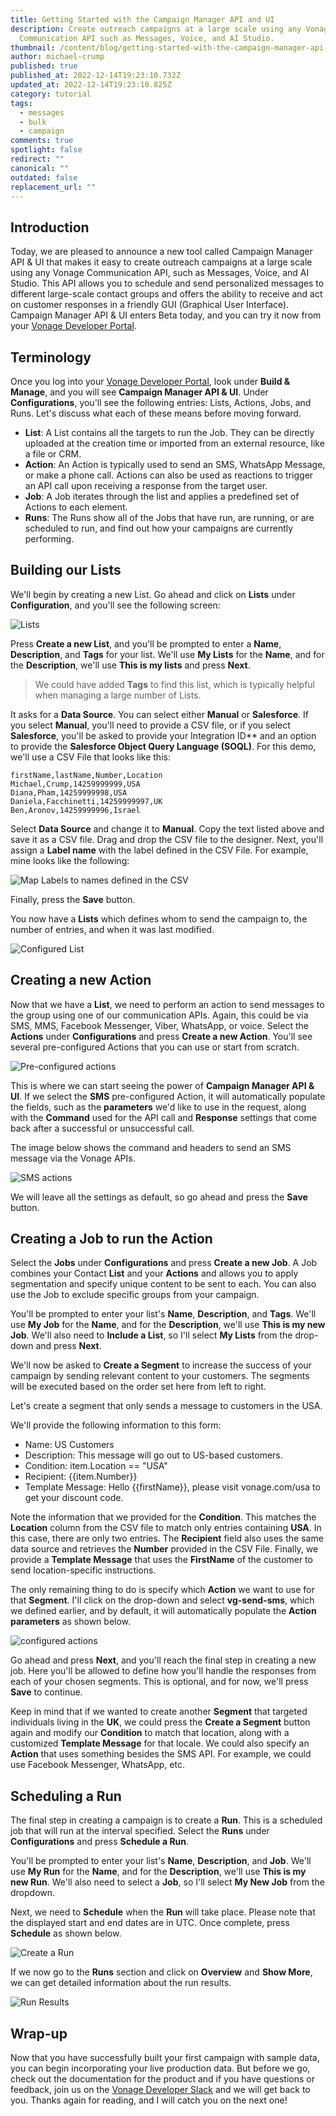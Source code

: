 ```yaml
---
title: Getting Started with the Campaign Manager API and UI
description: Create outreach campaigns at a large scale using any Vonage
  Communication API such as Messages, Voice, and AI Studio.
thumbnail: /content/blog/getting-started-with-the-campaign-manager-api-and-ui/bulk-api.png
author: michael-crump
published: true
published_at: 2022-12-14T19:23:10.732Z
updated_at: 2022-12-14T19:23:10.825Z
category: tutorial
tags:
  - messages
  - bulk
  - campaign
comments: true
spotlight: false
redirect: ""
canonical: ""
outdated: false
replacement_url: ""
---
```

## Introduction

Today, we are pleased to announce a new tool called Campaign Manager API & UI that makes it easy to create outreach campaigns at a large scale using any Vonage Communication API, such as Messages, Voice, and AI Studio. This API allows you to schedule and send personalized messages to different large-scale contact groups and offers the ability to receive and act on customer responses in a friendly GUI (Graphical User Interface). Campaign Manager API & UI enters Beta today, and you can try it now from your [Vonage Developer Portal](https://developer.vonage.com/).

## Terminology

Once you log into your [Vonage Developer Portal](https://developer.vonage.com/), look under **Build & Manage**, and you will see **Campaign Manager API & UI**. Under **Configurations**, you'll see the following entries: Lists, Actions, Jobs, and Runs. Let's discuss what each of these means before moving forward. 

* **List**: A List contains all the targets to run the Job. They can be directly uploaded at the creation time or imported from an external resource, like a file or CRM.
* **Action**: An Action is typically used to send an SMS, WhatsApp Message, or make a phone call. Actions can also be used as reactions to trigger an API call upon receiving a response from the target user.
* **Job**: A Job iterates through the list and applies a predefined set of Actions to each element.
* **Runs**: The Runs show all of the Jobs that have run, are running, or are scheduled to run, and find out how your campaigns are currently performing.

## Building our Lists

We'll begin by creating a new List. Go ahead and click on **Lists** under **Configuration**, and you'll see the following screen:

![Lists](/content/blog/getting-started-with-the-campaign-manager-api-ui/lists.png "lists.png")

Press **Create a new List**, and you'll be prompted to enter a **Name**, **Description**, and **Tags** for your list. We'll use **My Lists** for the **Name**, and for the **Description**, we'll use **This is my lists** and press **Next**.

> We could have added **Tags** to find this list, which is typically helpful when managing a large number of Lists.

It asks for a **Data Source**. You can select either **Manual** or **Salesforce**. If you select **Manual**, you'll need to provide a CSV file, or if you select **Salesforce**, you'll be asked to provide your Integration ID** and an option to provide the **Salesforce Object Query Language (SOQL)**. For this demo, we'll use a CSV File that looks like this:

```text
firstName,lastName,Number,Location
Michael,Crump,14259999999,USA
Diana,Pham,14259999998,USA
Daniela,Facchinetti,14259999997,UK
Ben,Aronov,14259999996,Israel
```

Select **Data Source** and change it to **Manual**. Copy the text listed above and save it as a CSV file. Drag and drop the CSV file to the designer. Next, you'll assign a **Label name** with the label defined in the CSV File. For example, mine looks like the following:

![Map Labels to names defined in the CSV](/content/blog/getting-started-with-the-campaign-manager-api-ui/csvlabels.png "csvlabels.png")

Finally, press the **Save** button. 

You now have a **Lists** which defines whom to send the campaign to, the number of entries, and when it was last modified. 

![Configured List](/content/blog/getting-started-with-the-campaign-manager-api-ui/configuredlist.png "configuredlist.png")

## Creating a new Action

Now that we have a **List**, we need to perform an action to send messages to the group using one of our communication APIs. Again, this could be via SMS, MMS, Facebook Messenger, Viber, WhatsApp, or voice. Select the **Actions** under **Configurations** and press **Create a new Action**. You'll see several pre-configured Actions that you can use or start from scratch.

![Pre-configured actions](/content/blog/getting-started-with-the-campaign-manager-api-ui/preconfigured-actions.png "preconfigured-actions.png")

This is where we can start seeing the power of **Campaign Manager API & UI**. If we select the **SMS** pre-configured Action, it will automatically populate the fields, such as the **parameters** we'd like to use in the request, along with the **Command** used for the API call and **Response** settings that come back after a successful or unsuccessful call. 

The image below shows the command and headers to send an SMS message via the Vonage APIs. 

![SMS actions](/content/blog/getting-started-with-the-campaign-manager-api-ui/smsaction.png "smsaction.png")

We will leave all the settings as default, so go ahead and press the **Save** button. 

## Creating a Job to run the Action

Select the **Jobs** under **Configurations** and press **Create a new Job**. A Job combines your Contact **List** and your **Actions** and allows you to apply segmentation and specify unique content to be sent to each. You can also use the Job to exclude specific groups from your campaign.

You'll be prompted to enter your list's **Name**, **Description**, and **Tags**. We'll use **My Job** for the **Name**, and for the **Description**, we'll use **This is my new Job**. We'll also need to **Include a List**, so I'll select **My Lists** from the drop-down and press **Next**.

We'll now be asked to **Create a Segment** to increase the success of your campaign by sending relevant content to your customers. The segments will be executed based on the order set here from left to right.

Let's create a segment that only sends a message to customers in the USA.

We'll provide the following information to this form:

* Name: US Customers
* Description: This message will go out to US-based customers.
* Condition: item.Location == "USA"
* Recipient: {{item.Number}}
* Template Message: Hello {{firstName}}, please visit vonage.com/usa to get your discount code. 

Note the information that we provided for the **Condition**. This matches the **Location** column from the CSV file to match only entries containing **USA**. In this case, there are only two entries. The **Recipient** field also uses the same data source and retrieves the **Number** provided in the CSV File. Finally, we provide a **Template Message** that uses the **FirstName** of the customer to send location-specific instructions. 

The only remaining thing to do is specify which **Action** we want to use for that **Segment**. I'll click on the drop-down and select **vg-send-sms**, which we defined earlier, and by default, it will automatically populate the **Action parameters** as shown below. 

![configured actions](/content/blog/getting-started-with-the-campaign-manager-api-ui/configure-actions.png "configure-actions.png")

Go ahead and press **Next**, and you'll reach the final step in creating a new job. Here you'll be allowed to define how you'll handle the responses from each of your chosen segments. This is optional, and for now, we'll press **Save** to continue. 

Keep in mind that if we wanted to create another **Segment** that targeted individuals living in the **UK**, we could press the **Create a Segment** button again and modify our **Condition** to match that location, along with a customized **Template Message** for that locale. We could also specify an **Action** that uses something besides the SMS API. For example, we could use Facebook Messenger, WhatsApp, etc. 

## Scheduling a Run

The final step in creating a campaign is to create a **Run**. This is a scheduled job that will run at the interval specified. Select the **Runs** under **Configurations** and press **Schedule a Run**. 

You'll be prompted to enter your list's **Name**, **Description**, and **Job**. We'll use **My Run** for the **Name**, and for the **Description**, we'll use **This is my new Run**. We'll also need to select a **Job**, so I'll select **My New Job** from the dropdown.

Next, we need to **Schedule** when the **Run** will take place. Please note that the displayed start and end dates are in UTC. Once complete, press **Schedule** as shown below. 

![Create a Run](/content/blog/getting-started-with-the-campaign-manager-api-ui/create-a-run.png "create-a-run.png")

If we now go to the **Runs** section and click on **Overview** and **Show More**, we can get detailed information about the run results.

![Run Results](/content/blog/getting-started-with-the-campaign-manager-api-ui/run-results.png "run-results.png")

## Wrap-up

Now that you have successfully built your first campaign with sample data, you can begin incorporating your live production data. But before we go, check out the documentation for the product and if you have questions or feedback, join us on the [Vonage Developer Slack](https://developer.vonage.com/community/slack) and we will get back to you. Thanks again for reading, and I will catch you on the next one!